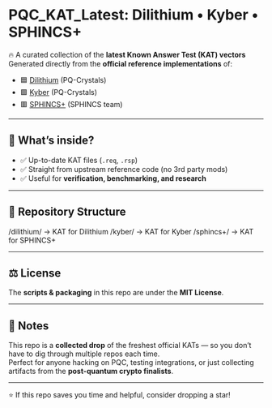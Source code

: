 # PQC_KAT_Latest: Dilithium • Kyber • SPHINCS+

🔥 A curated collection of the **latest Known Answer Test (KAT) vectors**  
Generated directly from the **official reference implementations** of:

- 🟦 [Dilithium](https://github.com/pq-crystals/dilithium) (PQ-Crystals)  
- 🟩 [Kyber](https://github.com/pq-crystals/kyber) (PQ-Crystals)  
- 🟥 [SPHINCS+](https://github.com/sphincs/sphincsplus) (SPHINCS team)  

---

## 📌 What’s inside?
- ✅ Up-to-date KAT files (`.req`, `.rsp`)  
- ✅ Straight from upstream reference code (no 3rd party mods)  
- ✅ Useful for **verification, benchmarking, and research**  

---

## 📂 Repository Structure
/dilithium/ → KAT for Dilithium
/kyber/ → KAT for Kyber
/sphincs+/ → KAT for SPHINCS+

---

## ⚖️ License
The **scripts & packaging** in this repo are under the **MIT License**.  

---

## 🤘 Notes
This repo is a **collected drop** of the freshest official KATs — so you don’t have to dig through multiple repos each time.  
Perfect for anyone hacking on PQC, testing integrations, or just collecting artifacts from the **post-quantum crypto finalists**.  

---

⭐ If this repo saves you time and helpful, consider dropping a star!
